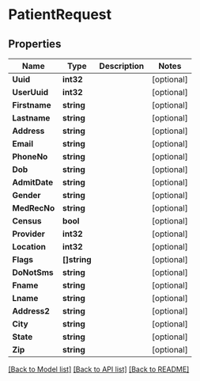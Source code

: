 # PatientRequest

## Properties

Name | Type | Description | Notes
------------ | ------------- | ------------- | -------------
**Uuid** | **int32** |  | [optional] 
**UserUuid** | **int32** |  | [optional] 
**Firstname** | **string** |  | [optional] 
**Lastname** | **string** |  | [optional] 
**Address** | **string** |  | [optional] 
**Email** | **string** |  | [optional] 
**PhoneNo** | **string** |  | [optional] 
**Dob** | **string** |  | [optional] 
**AdmitDate** | **string** |  | [optional] 
**Gender** | **string** |  | [optional] 
**MedRecNo** | **string** |  | [optional] 
**Census** | **bool** |  | [optional] 
**Provider** | **int32** |  | [optional] 
**Location** | **int32** |  | [optional] 
**Flags** | **[]string** |  | [optional] 
**DoNotSms** | **string** |  | [optional] 
**Fname** | **string** |  | [optional] 
**Lname** | **string** |  | [optional] 
**Address2** | **string** |  | [optional] 
**City** | **string** |  | [optional] 
**State** | **string** |  | [optional] 
**Zip** | **string** |  | [optional] 

[[Back to Model list]](../README.md#documentation-for-models) [[Back to API list]](../README.md#documentation-for-api-endpoints) [[Back to README]](../README.md)


